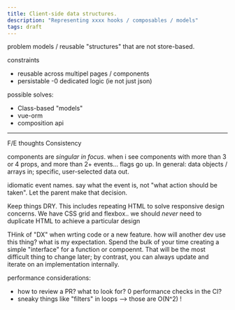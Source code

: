 ```yaml
---
title: Client-side data structures.
description: "Representing xxxx hooks / composables / models"
tags: draft
---
```


problem
models / reusable "structures" that are not store-based.

constraints

- reusable across multipel pages / components
- persistable
  -0 dedicated logic (ie not just json)

possible solves:

- Class-based "models"
- vue-orm
- composition api

---

F/E thoughts
Consistency

components are _singular in focus_. when i see components with more than 3 or 4 props, and more than 2+ events... flags go up. In general: data objects / arrays in; specific, user-selected data out.

idiomatic event names. say what the event is, not "what action should be taken". Let the parent make that decision.

Keep things DRY. This includes repeating HTML to solve responsive design concerns. We have CSS grid and flexbox.. we should _never_ need to duplicate HTML to achieve a particular design

THink of "DX" when wrting code or a new feature. how will another dev use this thing? what is my expectation. Spend the bulk of your time creating a simple "interface" for a function or compoennt. That will be the most difficult thing to change later; by contrast, you can always update and iterate on an implementation internally.

performance considerations:

- how to review a PR? what to look for?
  0 performance checks in the CI?
- sneaky things like "filters" in loops --> those are O(N^2) !
